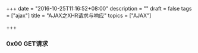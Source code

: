+++
date = "2016-10-25T11:16:52+08:00"
description = ""
draft = false
tags = ["ajax"]
title = "AJAX之XHR请求与响应"
topics = ["AJAX"]

+++

### 0x00 GET请求
> ```
<!DOCTYPE html>
<html lang="en">
<head>
    <meta charset="UTF-8">
    <title>test</title>
    <script type="text/javascript">
        function loadXMLDoc() {
            var xmlhttp;
            if (window.XMLHttpRequest) { //创建对象
                xmlhttp = new XMLHttpRequest();
            } else {
                xmlhttp = new ActiveXObjece("Microsoft.XMLHTTP");
            }
        
            // readyState改变时，就会触发onreadystatechange事件
            // readyState存有XMLHttpRequest的状态，为0-4，4表示请求已完成，且响应已就绪
            // status为200代表ok，为404代表未找到页面
            xmlhttp.onreadystatechange=function() {
                if (xmlhttp.readyState==4 && xmlhttp.status==200) {
                    // xmlhttp.responseText获取来自服务器的响应
                    document.getElementById("myDiv").innerHTML=xmlhttp.responseText;
                }
            }

            xmlhttp.open("GET","2.html?t="+Math.random(),true); //GET请求，改变readyState
            // xmlhttp.open("GET","2.html?name=test&age=23",true); //GET发送信息
            xmlhttp.send();
        }
    </script>
</head>
<body>
    <h2>AJAX</h2>
    <button type="button" onclick="loadXMLDoc()">Request data</button>
    <div id="myDiv"></div>
</body>
</html>
```
点击"Request data"时就会请求服务端的2.html

### 0x01 POST请求
> ```
// 简单的POST请求
xmlhttp.open("POST","demo_post.html",true);
xmlhttp.send();

// POST数据
xmlhttp.open("POST","ajax_test.html",true);
xmlhttp.setRequestHeader("Content-type","application/x-www-form-urlencoded");
xmlhttp.send("fname=Henry&lname=Ford");
```